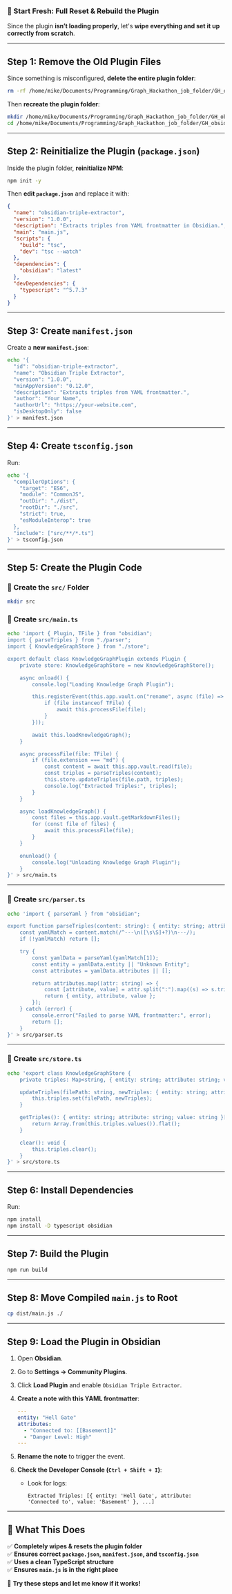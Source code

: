 ### **🚀 Start Fresh: Full Reset & Rebuild the Plugin**

Since the plugin **isn’t loading properly**, let's **wipe everything and set it up correctly from scratch**.

---

## **Step 1: Remove the Old Plugin Files**

Since something is misconfigured, **delete the entire plugin folder**:

```sh
rm -rf /home/mike/Documents/Programming/Graph_Hackathon_job_folder/GH_obsidian/.obsidian/plugins/obsidian-triple-extractor
```

Then **recreate the plugin folder**:

```sh
mkdir /home/mike/Documents/Programming/Graph_Hackathon_job_folder/GH_obsidian/.obsidian/plugins/obsidian-triple-extractor
cd /home/mike/Documents/Programming/Graph_Hackathon_job_folder/GH_obsidian/.obsidian/plugins/obsidian-triple-extractor
```

---

## **Step 2: Reinitialize the Plugin (`package.json`)**

Inside the plugin folder, **reinitialize NPM**:

```sh
npm init -y
```

Then **edit `package.json`** and replace it with:

```json
{
  "name": "obsidian-triple-extractor",
  "version": "1.0.0",
  "description": "Extracts triples from YAML frontmatter in Obsidian.",
  "main": "main.js",
  "scripts": {
    "build": "tsc",
    "dev": "tsc --watch"
  },
  "dependencies": {
    "obsidian": "latest"
  },
  "devDependencies": {
    "typescript": "^5.7.3"
  }
}
```

---

## **Step 3: Create `manifest.json`**

Create a **new `manifest.json`**:

```sh
echo '{
  "id": "obsidian-triple-extractor",
  "name": "Obsidian Triple Extractor",
  "version": "1.0.0",
  "minAppVersion": "0.12.0",
  "description": "Extracts triples from YAML frontmatter.",
  "author": "Your Name",
  "authorUrl": "https://your-website.com",
  "isDesktopOnly": false
}' > manifest.json
```

---

## **Step 4: Create `tsconfig.json`**

Run:

```sh
echo '{
  "compilerOptions": {
    "target": "ES6",
    "module": "CommonJS",
    "outDir": "./dist",
    "rootDir": "./src",
    "strict": true,
    "esModuleInterop": true
  },
  "include": ["src/**/*.ts"]
}' > tsconfig.json
```

---

## **Step 5: Create the Plugin Code**

### **🔹 Create the `src/` Folder**

```sh
mkdir src
```

### **🔹 Create `src/main.ts`**

```sh
echo 'import { Plugin, TFile } from "obsidian";
import { parseTriples } from "./parser";
import { KnowledgeGraphStore } from "./store";

export default class KnowledgeGraphPlugin extends Plugin {
    private store: KnowledgeGraphStore = new KnowledgeGraphStore();

    async onload() {
        console.log("Loading Knowledge Graph Plugin");

        this.registerEvent(this.app.vault.on("rename", async (file) => {
            if (file instanceof TFile) {
                await this.processFile(file);
            }
        }));

        await this.loadKnowledgeGraph();
    }

    async processFile(file: TFile) {
        if (file.extension === "md") {
            const content = await this.app.vault.read(file);
            const triples = parseTriples(content);
            this.store.updateTriples(file.path, triples);
            console.log("Extracted Triples:", triples);
        }
    }

    async loadKnowledgeGraph() {
        const files = this.app.vault.getMarkdownFiles();
        for (const file of files) {
            await this.processFile(file);
        }
    }

    onunload() {
        console.log("Unloading Knowledge Graph Plugin");
    }
}' > src/main.ts
```

---

### **🔹 Create `src/parser.ts`**

```sh
echo 'import { parseYaml } from "obsidian";

export function parseTriples(content: string): { entity: string; attribute: string; value: string }[] {
    const yamlMatch = content.match(/^---\n([\s\S]+?)\n---/);
    if (!yamlMatch) return [];

    try {
        const yamlData = parseYaml(yamlMatch[1]);
        const entity = yamlData.entity || "Unknown Entity";
        const attributes = yamlData.attributes || [];

        return attributes.map((attr: string) => {
            const [attribute, value] = attr.split(":").map((s) => s.trim());
            return { entity, attribute, value };
        });
    } catch (error) {
        console.error("Failed to parse YAML frontmatter:", error);
        return [];
    }
}' > src/parser.ts
```

---

### **🔹 Create `src/store.ts`**

```sh
echo 'export class KnowledgeGraphStore {
    private triples: Map<string, { entity: string; attribute: string; value: string }[]> = new Map();

    updateTriples(filePath: string, newTriples: { entity: string; attribute: string; value: string }[]): void {
        this.triples.set(filePath, newTriples);
    }

    getTriples(): { entity: string; attribute: string; value: string }[] {
        return Array.from(this.triples.values()).flat();
    }

    clear(): void {
        this.triples.clear();
    }
}' > src/store.ts
```

---

## **Step 6: Install Dependencies**

Run:

```sh
npm install
npm install -D typescript obsidian
```

---

## **Step 7: Build the Plugin**

```sh
npm run build
```

---

## **Step 8: Move Compiled `main.js` to Root**

```sh
cp dist/main.js ./
```

---

## **Step 9: Load the Plugin in Obsidian**

1. Open **Obsidian**.
2. Go to **Settings → Community Plugins**.
3. Click **Load Plugin** and enable `Obsidian Triple Extractor`.
4. **Create a note with this YAML frontmatter**:
    
    ```yaml
    ---
    entity: "Hell Gate"
    attributes:
      - "Connected to: [[Basement]]"
      - "Danger Level: High"
    ---
    ```
    
5. **Rename the note** to trigger the event.
6. **Check the Developer Console (`Ctrl + Shift + I`)**:
    - Look for logs:
        
        ```
        Extracted Triples: [{ entity: 'Hell Gate', attribute: 'Connected to', value: 'Basement' }, ...]
        ```
        

---

## **🎯 What This Does**

✅ **Completely wipes & resets the plugin folder**  
✅ **Ensures correct `package.json`, `manifest.json`, and `tsconfig.json`**  
✅ **Uses a clean TypeScript structure**  
✅ **Ensures `main.js` is in the right place**

🚀 **Try these steps and let me know if it works!**